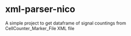 # xml-parser-nico
A simple project to get dataframe of signal countings from CellCounter_Marker_File XML file
